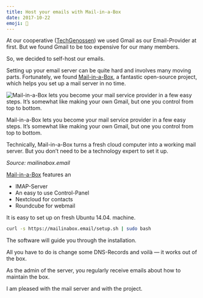 ```yaml
---
title: Host your emails with Mail-in-a-Box
date: 2017-10-22
emoji: 🏤
---
```


At our cooperative ([TechGenossen](https://techgenossen.de/)) we used Gmail as our Email-Provider at first. But we found Gmail to be too expensive for our many members.

So, we decided to self-host our emails.

Setting up your email server can be quite hard and involves many moving parts. Fortunately, we found [Mail-in-a-Box](https://mailinabox.email), a fantastic open-source project, which helps you set up a mail server in no time.

![Mail-in-a-Box lets you become your mail service provider in a few easy steps. It’s somewhat like making your own Gmail, but one you control from top to bottom.](/images/bbec599ab9.png)

Mail-in-a-Box lets you become your mail service provider in a few easy steps. It’s somewhat like making your own Gmail, but one you control from top to bottom.

Technically, Mail-in-a-Box turns a fresh cloud computer into a working mail server. But you don’t need to be a technology expert to set it up.

*Source: mailinabox.email*

[Mail-in-a-Box](https://mailinabox.email) features an

- IMAP-Server
- An easy to use Control-Panel
- Nextcloud for contacts
- Roundcube for webmail

It is easy to set up on fresh Ubuntu 14.04. machine.

```bash
curl -s https://mailinabox.email/setup.sh | sudo bash
```

The software will guide you through the installation.

All you have to do is change some DNS-Records and voilà — it works out of the box.

As the admin of the server, you regularly receive emails about how to maintain the box.

I am pleased with the mail server and with the project.